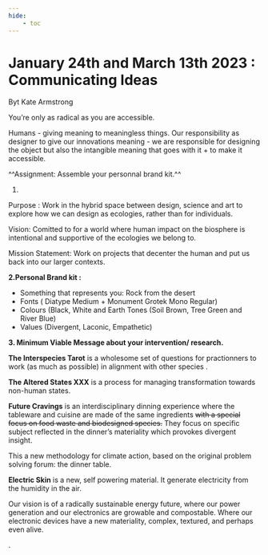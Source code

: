 ```yaml
---
hide:
    - toc
---
```


# January 24th and March 13th 2023 : Communicating Ideas


Byt Kate Armstrong 

You’re only as radical as you are accessible.

Humans - giving meaning to meaningless things. Our responsibility as designer to give our innovations meaning - we are responsible for designing the object but also the intangible meaning that goes with it + to make it accessible. 



^^Assignment: Assemble your personnal brand kit.^^


1.

Purpose : Work in the hybrid space between design, science and art to explore how we can design as ecologies, rather than for individuals. 

Vision: Comitted to for a world where human impact on the biosphere is intentional and supportive of the ecologies we belong to. 

Mission Statement: Work on projects that decenter the human and put us back into our larger contexts. 


**2.Personal Brand kit :** 

- Something that represents you: Rock from the desert
- Fonts  ( Diatype Medium + Monument Grotek Mono Regular)
- Colours (Black, White and Earth Tones (Soil Brown, Tree Green and River Blue)
- Values  (Divergent, Laconic, Empathetic)

**3. Minimum Viable Message about your intervention/ research.** 

**The Interspecies Tarot** is a wholesome set of questions for practionners to work (as much as possible) in alignment with other species . 

**The Altered States XXX** is a process for managing transformation towards non-human states. 

**Future Cravings** is an interdisciplinary dinning experience where the tableware and cuisine are made of the same ingredients ~~with a special focus on food waste and biodesigned species.~~ They focus on specific subject reflected in the dinner’s materiality which provokes divergent insight. 

This a new methodology for climate action, based on the original problem solving forum: the dinner table. 

**Electric Skin** is a new, self powering material. It generate electricity from the humidity in the air.

Our vision is of a radically sustainable energy future, where our power generation and our electronics are growable and compostable. Where our electronic devices have a new materiality, complex, textured, and perhaps even alive.

. 